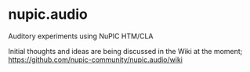 # nupic.audio
Auditory experiments using NuPIC HTM/CLA

Initial thoughts and ideas are being discussed in the Wiki at the moment;  
https://github.com/nupic-community/nupic.audio/wiki
